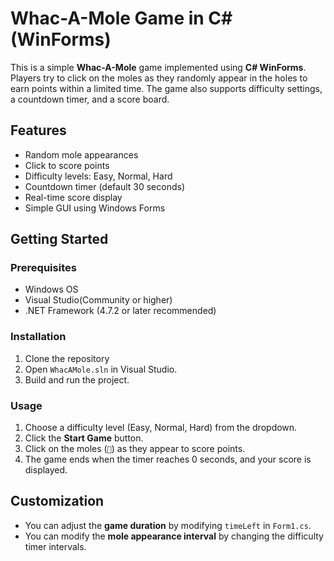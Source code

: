 
# Whac-A-Mole Game in C# (WinForms)

This is a simple **Whac-A-Mole** game implemented using **C# WinForms**. Players try to click on the moles as they randomly appear in the holes to earn points within a limited time. The game also supports difficulty settings, a countdown timer, and a score board.

## Features

- Random mole appearances
- Click to score points
- Difficulty levels: Easy, Normal, Hard
- Countdown timer (default 30 seconds)
- Real-time score display
- Simple GUI using Windows Forms


## Getting Started

### Prerequisites

- Windows OS
- Visual Studio(Community or higher)
- .NET Framework (4.7.2 or later recommended)

### Installation

1. Clone the repository
2. Open `WhacAMole.sln` in Visual Studio.
3. Build and run the project.

### Usage

1. Choose a difficulty level (Easy, Normal, Hard) from the dropdown.
2. Click the **Start Game** button.
3. Click on the moles (`🐹`) as they appear to score points.
4. The game ends when the timer reaches 0 seconds, and your score is displayed.

## Customization

* You can adjust the **game duration** by modifying `timeLeft` in `Form1.cs`.
* You can modify the **mole appearance interval** by changing the difficulty timer intervals.

